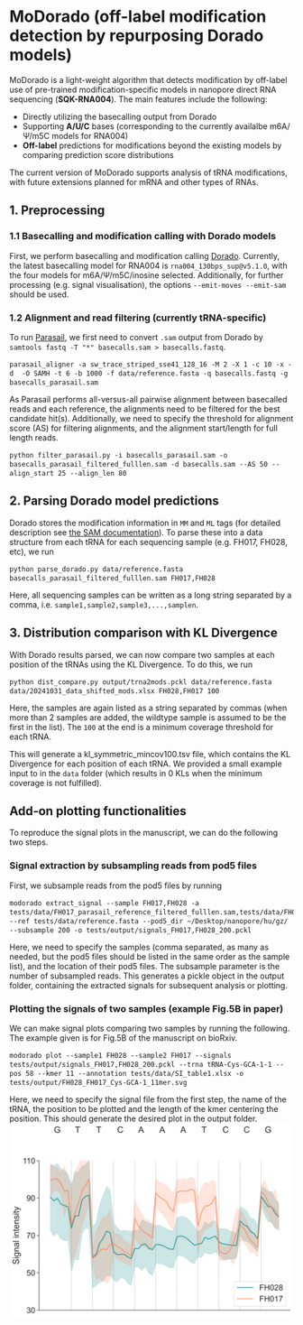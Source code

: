 # MoDorado (off-label modification detection by repurposing Dorado models)
MoDorado is a light-weight algorithm that detects modification by off-label use of pre-trained modification-specific models in nanopore direct RNA sequencing (**SQK-RNA004**). The main features include the following:

- Directly utilizing the basecalling output from Dorado
- Supporting **A/U/C** bases (corresponding to the currently availalbe m6A/Ψ/m5C models for RNA004)
- **Off-label** predictions for modifications beyond the existing models by comparing prediction score distributions 

The current version of MoDorado supports analysis of tRNA modifications, with future extensions planned for mRNA and other types of RNAs.

## 1. Preprocessing 
### 1.1 Basecalling and modification calling with Dorado models
First, we perform basecalling and modification calling [Dorado](https://github.com/nanoporetech/dorado). Currently, the latest basecalling model for RNA004 is `rna004_130bps_sup@v5.1.0`, with the four models for m6A/Ψ/m5C/inosine selected. Additionally, for further processing (e.g. signal visualisation), the options `--emit-moves --emit-sam` should be used.


### 1.2 Alignment and read filtering (currently tRNA-specific)
To run [Parasail](https://github.com/jeffdaily/parasail), we first need to convert `.sam` output from Dorado by `samtools fastq -T "*" basecalls.sam > basecalls.fastq`.  
```
parasail_aligner -a sw_trace_striped_sse41_128_16 -M 2 -X 1 -c 10 -x -d  -O SAMH -t 6 -b 1000 -f data/reference.fasta -q basecalls.fastq -g basecalls_parasail.sam
```
As Parasail performs all-versus-all pairwise alignment between basecalled reads and each reference, the alignments need to be filtered for the best candidate hit(s). Additionally, we need to specify the threshold for alignment score (AS) for filtering alignments, and the alignment start/length for full length reads.
```
python filter_parasail.py -i basecalls_parasail.sam -o basecalls_parasail_filtered_fulllen.sam -d basecalls.sam --AS 50 --align_start 25 --align_len 80
```

## 2. Parsing Dorado model predictions
Dorado stores the modification information in `MM` and `ML` tags (for detailed description see [the SAM documentation](https://samtools.github.io/hts-specs/SAMv1.pdf)). To parse these into a data structure from each tRNA for each sequencing sample (e.g. FH017, FH028, etc), we run
```
python parse_dorado.py data/reference.fasta basecalls_parasail_filtered_fulllen.sam FH017,FH028
```
Here, all sequencing samples can be written as a long string separated by a comma, i.e. `sample1,sample2,sample3,...,samplen`. 

## 3. Distribution comparison with KL Divergence 
With Dorado results parsed, we can now compare two samples at each position of the tRNAs using the KL Divergence. To do this, we run 
```
python dist_compare.py output/trna2mods.pckl data/reference.fasta data/20241031_data_shifted_mods.xlsx FH028,FH017 100
```
Here, the samples are again listed as a string separated by commas (when more than 2 samples are added, the wildtype sample is assumed to be the first in the list). The `100` at the end is a minimum coverage threshold for each tRNA.

This will generate a kl_symmetric_mincov100.tsv file, which contains the KL Divergence for each position of each tRNA. We provided a small example input to in the `data` folder (which results in 0 KLs when the minimum coverage is not fulfilled).

## Add-on plotting functionalities
To reproduce the signal plots in the manuscript, we can do the following two steps. 

### Signal extraction by subsampling reads from pod5 files
First, we subsample reads from the pod5 files by running
```
modorado extract_signal --sample FH017,FH028 -a tests/data/FH017_parasail_reference_filtered_fulllen.sam,tests/data/FH028_parasail_reference_filtered_fulllen.sam --ref tests/data/reference.fasta --pod5_dir ~/Desktop/nanopore/hu/gz/ --subsample 200 -o tests/output/signals_FH017,FH028_200.pckl
```
Here, we need to specify the samples (comma separated, as many as needed, but the pod5 files should be listed in the same order as the sample list), and the location of their pod5 files. The subsample parameter is the number of subsampled reads.
This generates a pickle object in the output folder, containing the extracted signals for subsequent analysis or plotting.

### Plotting the signals of two samples (example Fig.5B in paper)
We can make signal plots comparing two samples by running the following. The example given is for Fig.5B of the manuscript on bioRxiv. 
```
modorado plot --sample1 FH028 --sample2 FH017 --signals tests/output/signals_FH017,FH028_200.pckl --trna tRNA-Cys-GCA-1-1 --pos 58 --kmer 11 --annotation tests/data/SI_table1.xlsx -o tests/output/FH028_FH017_Cys-GCA-1_11mer.svg 
```
Here, we need to specify the signal file from the first step, the name of the tRNA, the position to be plotted and the length of the kmer centering the position. 
This should generate the desired plot in the output folder.
![plot](./output/FH028_FH017_Cys-GCA-1_11mer.svg)

